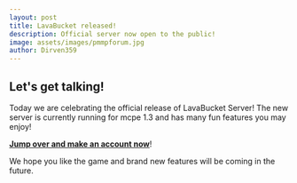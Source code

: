 ```yaml
---
layout: post
title: LavaBucket released!
description: Official server now open to the public!
image: assets/images/pmmpforum.jpg
author: Dirven359
---
```


## Let's get talking!

Today we are celebrating the official release of LavaBucket Server!
The new server is currently running for mcpe 1.3 and has many fun features you may enjoy!

**[Jump over and make an account now](play.LavaBucket.io)**!

We hope you like the game and brand new features will be coming in the future.
